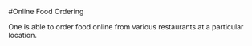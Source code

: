 #Online Food Ordering 

One is able to order food online from various restaurants at a particular location.
